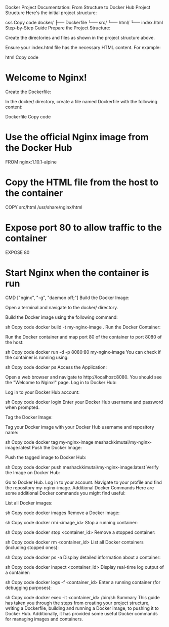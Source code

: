 Docker Project Documentation: From Structure to Docker Hub
Project Structure
Here's the initial project structure:

css
Copy code
docker/
├── Dockerfile
└── src/
    └── html/
        └── index.html
Step-by-Step Guide
Prepare the Project Structure:

Create the directories and files as shown in the project structure above.

Ensure your index.html file has the necessary HTML content. For example:

html
Copy code
<!DOCTYPE html>
<html lang="en">
<head>
    <meta charset="UTF-8">
    <meta name="viewport" content="width=device-width, initial-scale=1.0">
    <title>Welcome to Nginx</title>
</head>
<body>
    <h1>Welcome to Nginx!</h1>
</body>
</html>
Create the Dockerfile:

In the docker/ directory, create a file named Dockerfile with the following content:

Dockerfile
Copy code
# Use the official Nginx image from the Docker Hub
FROM nginx:1.10.1-alpine

# Copy the HTML file from the host to the container
COPY src/html /usr/share/nginx/html

# Expose port 80 to allow traffic to the container
EXPOSE 80

# Start Nginx when the container is run
CMD ["nginx", "-g", "daemon off;"]
Build the Docker Image:

Open a terminal and navigate to the docker/ directory.

Build the Docker image using the following command:

sh
Copy code
docker build -t my-nginx-image .
Run the Docker Container:

Run the Docker container and map port 80 of the container to port 8080 of the host:

sh
Copy code
docker run -d -p 8080:80 my-nginx-image
You can check if the container is running using:

sh
Copy code
docker ps
Access the Application:

Open a web browser and navigate to http://localhost:8080. You should see the "Welcome to Nginx!" page.
Log in to Docker Hub:

Log in to your Docker Hub account:

sh
Copy code
docker login
Enter your Docker Hub username and password when prompted.

Tag the Docker Image:

Tag your Docker image with your Docker Hub username and repository name:

sh
Copy code
docker tag my-nginx-image meshackkimutai/my-nginx-image:latest
Push the Docker Image:

Push the tagged image to Docker Hub:

sh
Copy code
docker push meshackkimutai/my-nginx-image:latest
Verify the Image on Docker Hub:

Go to Docker Hub.
Log in to your account.
Navigate to your profile and find the repository my-nginx-image.
Additional Docker Commands
Here are some additional Docker commands you might find useful:

List all Docker images:

sh
Copy code
docker images
Remove a Docker image:

sh
Copy code
docker rmi <image_id>
Stop a running container:

sh
Copy code
docker stop <container_id>
Remove a stopped container:

sh
Copy code
docker rm <container_id>
List all Docker containers (including stopped ones):

sh
Copy code
docker ps -a
Display detailed information about a container:

sh
Copy code
docker inspect <container_id>
Display real-time log output of a container:

sh
Copy code
docker logs -f <container_id>
Enter a running container (for debugging purposes):

sh
Copy code
docker exec -it <container_id> /bin/sh
Summary
This guide has taken you through the steps from creating your project structure, writing a Dockerfile, building and running a Docker image, to pushing it to Docker Hub. Additionally, it has provided some useful Docker commands for managing images and containers.
